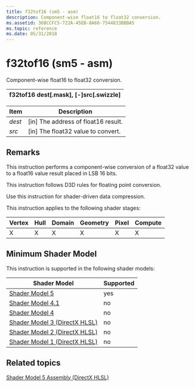 ```yaml
---
title: f32tof16 (sm5 - asm)
description: Component-wise float16 to float32 conversion.
ms.assetid: 36BCCFC5-722A-45EB-8A66-7544833BBBA5
ms.topic: reference
ms.date: 05/31/2018
---
```


# f32tof16 (sm5 - asm)

Component-wise float16 to float32 conversion.



| f32tof16 dest\[.mask\], \[-\]src\[.swizzle\] |
|----------------------------------------------|



 



| Item                                                            | Description                                      |
|-----------------------------------------------------------------|--------------------------------------------------|
| <span id="dest"></span><span id="DEST"></span>*dest*<br/> | \[in\] The address of float16 result.<br/> |
| <span id="src"></span><span id="SRC"></span>*src*<br/>    | \[in\] The float32 value to convert.<br/>  |



 

## Remarks

This instruction performs a component-wise conversion of a float32 value to a float16 value result placed in LSB 16 bits.

This instruction follows D3D rules for floating point conversion.

Use this instruction for shader-driven data compression.

This instruction applies to the following shader stages:



| Vertex | Hull | Domain | Geometry | Pixel | Compute |
|--------|------|--------|----------|-------|---------|
| X      | X    | X      | X        | X     | X       |



 

## Minimum Shader Model

This instruction is supported in the following shader models:



| Shader Model                                              | Supported |
|-----------------------------------------------------------|-----------|
| [Shader Model 5](d3d11-graphics-reference-sm5.md)        | yes       |
| [Shader Model 4.1](dx-graphics-hlsl-sm4.md)              | no        |
| [Shader Model 4](dx-graphics-hlsl-sm4.md)                | no        |
| [Shader Model 3 (DirectX HLSL)](dx-graphics-hlsl-sm3.md) | no        |
| [Shader Model 2 (DirectX HLSL)](dx-graphics-hlsl-sm2.md) | no        |
| [Shader Model 1 (DirectX HLSL)](dx-graphics-hlsl-sm1.md) | no        |



 

## Related topics

<dl> <dt>

[Shader Model 5 Assembly (DirectX HLSL)](shader-model-5-assembly--directx-hlsl-.md)
</dt> </dl>

 

 





